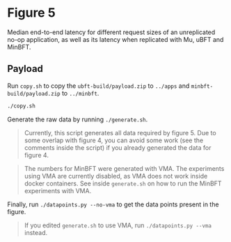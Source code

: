 # Figure 5
Median end-to-end latency for different request sizes of an unreplicated no-op application, as well as its latency when replicated with Mu, uBFT and MinBFT.

## Payload
Run `copy.sh` to copy the `ubft-build/payload.zip` to `../apps` and `minbft-build/payload.zip` to `../minbft`.
```sh
./copy.sh
```

Generate the raw data by running `./generate.sh`.
> Currently, this script generates all data required by figure 5. Due to some overlap with figure 4, you can avoid some work (see the comments inside the script) if you already generated the data for figure 4.

> The numbers for MinBFT were generated with VMA. The experiments using VMA are currently disabled, as VMA does not work inside docker containers. See inside `generate.sh` on how to run the MinBFT experiments with VMA.

Finally, run `./datapoints.py --no-vma` to get the data points present in the figure.
> If you edited `generate.sh` to use VMA, run `./datapoints.py --vma` instead.
